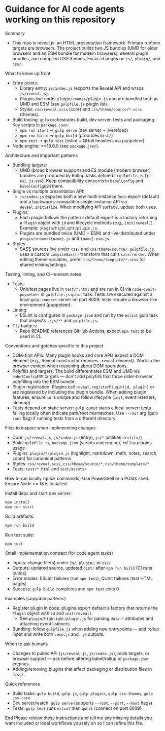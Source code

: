 <!-- .github/copilot-instructions.md -->

# Guidance for AI code agents working on this repository

Summary
- This repo is reveal.js: an HTML presentation framework. Primary runtime targets are browsers. The project builds two JS bundles (UMD for older browsers and an ESM bundle for modern browsers), several plugin bundles, and compiled CSS themes. Focus changes on `js/`, `plugin/`, and `css/`.

What to know up front
- Entry points:
  - Library entry: `js/index.js` (exports the Reveal API and wraps `js/reveal.js`).
  - Plugins live under `plugin/<name>/plugin.js` and are bundled both as UMD and ESM (see `gulpfile.js` plugin list).
  - Styles: `css/reveal.scss` (core) and `css/theme/source/*.scss` (themes).
- Build tooling: `gulp` orchestrates build, dev server, tests and packaging. Key scripts in `package.json`:
  - `npm run start` -> `gulp serve` (dev server + livereload)
  - `npm run build` -> `gulp build` (produces `dist/`)
  - `npm test` -> `gulp test` (eslint + QUnit headless via puppeteer)
- Node engine: >=18.0.0 (see `package.json`).

Architecture and important patterns
- Bundling targets:
  - UMD (broad browser support) and ES module (modern browser) bundles are produced by Rollup tasks defined in `gulpfile.js` (`js-es5`, `js-es6`). Keep compatibility concerns in `babelConfig` and `babelConfigESM` there.
- Single vs multiple presentation API:
  - `js/index.js` exposes both a new multi-instance `Deck` export (default) and a backwards-compatible single-instance API via `Reveal.initialize`. When modifying API surface, update both uses.
- Plugins:
  - Each plugin follows the pattern: default export is a factory returning a `Plugin` object with `id` and lifecycle methods (e.g., `init(reveal)`). Example: `plugin/highlight/plugin.js`.
  - Plugins are bundled twice (UMD + ESM) and live-distributed under `plugin/<name>/{name}.js` and `{name}.esm.js`.
- Styles:
  - SASS sources live under `css/` and `css/theme/source/`. `gulpfile.js` uses a custom `compileSass()` transform that calls `sass.render`. When editing theme variables, prefer `css/theme/template/*.scss` for shared mixins/settings.

Testing, linting, and CI-relevant notes
- Tests:
  - Unit/test pages live in `test/*.html` and are run in CI via `node-qunit-puppeteer` in `gulpfile.js` `qunit` task. Tests are executed against a local `gulp-connect` server on port 8009; tests require a browser-like environment (puppeteer).
- Linting:
  - ESLint is configured in `package.json` and run by the `eslint` gulp task that inspects `./js/**` and `gulpfile.js`.
- CI / badges:
  - Repo README references GitHub Actions; expect `npm test` to be used in CI.

Conventions and gotchas specific to this project
- DOM-first APIs: Many plugin hooks and core APIs expect a DOM element (e.g., Reveal constructor receives `.reveal` element). Work in the browser context when reasoning about DOM operations.
- Polyfills and targets: The build differentiates ESM and UMD via `babelConfigESM` targets — don't add polyfills that force older-browser polyfilling into the ESM bundle.
- Plugin registration: Plugins call `reveal.registerPlugin(id, plugin)` or are registered by including the plugin bundle. When adding plugin features, ensure `id` is unique and follow lifecycle (`init`, event listeners, cleanup).
- Tests depend on static server: `gulp qunit` starts a local server; tests failing locally often indicate path/root mismatches. Use `--root` arg (gulp `root` flag) if running tests from a different directory.

Files to inspect when implementing changes
- Core: `js/reveal.js`, `js/index.js` (entry), `js/*` (utilities in `utils/`)
- Build: `gulpfile.js`, `package.json` (scripts and engine), `rollup` plugins usage
- Plugins: `plugin/*/plugin.js` (highlight, markdown, math, notes, search, zoom) for canonical patterns
- Styles: `css/reveal.scss`, `css/theme/source/*`, `css/theme/template/*`
- Tests: `test/*.html` and `test/assets/`

How to run locally (quick commands)
Use PowerShell or a POSIX shell. Ensure Node >= 18 is installed.

Install deps and start dev server:
```powershell
npm install
npm run start
```

Build artifacts:
```powershell
npm run build
```

Run test suite:
```powershell
npm test
```

Small implementation contract (for code agent tasks)
- Inputs: change file(s) under `js/`, `plugin/`, or `css/`
- Outputs: updated source, updated `dist/` after `npm run build` (CI runs builds)
- Error modes: ESLint failures (run `npm test`), QUnit failures (test HTML pages)
- Success: `gulp build` completes and `npm test` exits 0

Examples (copyable patterns)
- Register plugin in code: plugins export default a factory that returns the `Plugin` object with `id` and `init(reveal)`.
  - See `plugin/highlight/plugin.js` for parsing `data-*` attributes and attaching event listeners.
- Bundling: follow `gulpfile.js` when adding new entrypoints — add rollup input and write both `.esm.js` and `.js` outputs.

When to ask humans
- Changes to public API (`js/reveal.js`, `js/index.js`), build targets, or browser support — ask before altering babel/rollup or `package.json` engines.
- Adding/removing plugins that affect packaging or distribution files in `dist/`.

Quick references
- Build tasks: `gulp build`, `gulp js`, `gulp plugins`, `gulp css-themes`, `gulp css-core`
- Dev server/watch: `gulp serve` (supports `--root`, `--port`, `--host` flags)
- Tests: `gulp test` runs `eslint` then `qunit` (connect on port 8009)

End
Please review these instructions and tell me any missing details you want included or local workflows you rely on so I can refine this file.
